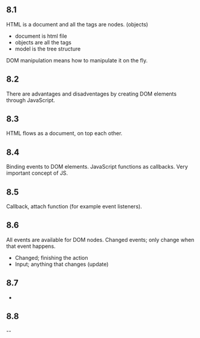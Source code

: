 ## 8.1 

HTML is a document and all the tags are nodes. (objects)
* document is html file
* objects are all the tags
* model is the tree structure

DOM manipulation means how to manipulate it on the fly.

## 8.2
There are advantages and disadventages by creating DOM elements through JavaScript.

## 8.3
HTML flows as a document, on top each other.

## 8.4
Binding events to DOM elements. JavaScript functions as callbacks. Very important concept of JS.

## 8.5
Callback, attach function (for example event listeners).

## 8.6
All events are available for DOM nodes. Changed events; only change when that event happens.
* Changed; finishing the action
* Input; anything that changes (update)

## 8.7
-

## 8.8
--
